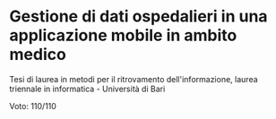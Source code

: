 # Gestione di dati ospedalieri in una applicazione mobile in ambito medico

Tesi di laurea in metodi per il ritrovamento dell'informazione, laurea triennale in informatica - Università di Bari

Voto: 110/110
